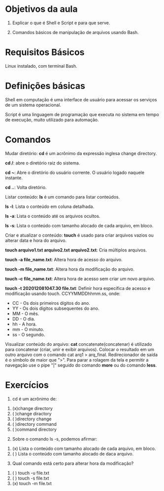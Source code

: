 # Objetivos da aula

1. Explicar o que é Shell e Script e para que serve.

2. Comandos básicos de manipulação de arquivos usando Bash.

# Requisitos Básicos

Linux instalado, com terminal Bash.

# Definições básicas

Shell em computação é uma interface de usuário para acessar os serviços de um sistema operacional.

Script é uma linguagem de programação que executa no sistema em tempo de execução, muito utilizado para automação.

# Comandos

Mudar diretório: <b>cd</b> é um acrônimo da expressão inglesa change directory.

<b>cd /</b>: abre o diretório raiz do sistema.

<b>cd ~</b>: Abre o diretório do usuário corrente. O usuário logado naquele instante.

<b>cd ..</b>: Volta diretório.

Listar conteúdo: <b>ls</b> é um comando para listar conteúdos.

<b>ls -l</b>: Lista o conteúdo em coluna detalhada.

<b>ls -a</b>: Lista o conteúdo até os arquivos ocultos.

<b>ls -s</b>: Lista o conteúdo com tamanho alocado de cada arquivo, em bloco.

Criar e atualizar o conteúdo: <b>touch</b> é usado para criar arquivos vazios ou alterar data e hora do arquivo.

<b>touch arquivo1.txt arquivo2.txt arquivo2.txt</b>: Cria múltiplos arquivos. 

<b>touch -a file_name.txt</b>: Altera hora de acesso do arquivo. 

<b>touch -m file_name.txt</b>: Altera hora da modificação do arquivo. 

<b>touch -c file_name.txt</b>: Altera hora de acesso sem criar um novo arquivo. 

<b>touch -t 202012081047.30 file.txt</b>: Definir hora específica de acesso e modificação usando touch. CCYYMMDDhhmm.ss, onde:
<ul>
<li>CC - Os dois primeiros dígitos do ano.</li>
<li>YY - Os dois dígitos subsequentes do ano.</li>
<li>MM - O mês.</li>
<li>DD - O dia.</li>
<li>hh - A hora.</li>
<li>mm - O minuto.</li>
<li>ss - O segundo.</li>
</ul>

Visualizar conteúdo do arquivo: <b>cat</b> concatenate(concatenar) é utilizado para concatenar (criar, unir e exibir arquivos). Colocar o resultado em um outro arquivo com o comando cat arq1 > arq_final. Redirecionador de saída é o símbolo de maior que ">". Para parar a rolagem da tela e permitir a navegação use o pipe "|" seguido do comando <b>more</b> ou do comando <b>less</b>.

# Exercícios

1) cd é um acrônimo de:
<ol>
<li>(x)change directory</li>
<li>( )change diractory</li>
<li>( )directory change</li>
<li>( )directory command</li>
<li>( )command directory</li>
</ol>

2) Sobre o comando ls -s, podemos afirmar:
<ol>
<li>(x) Lista o conteúdo com tamanho alocado de cada arquivo, em bloco.</li>
<li>( ) Lista o conteúdo com tamanho alocado de daca arquivo.</li>
</ol>

3) Qual comando está certo para alterar hora da modificação?
<ol>
<li>( ) touch -u file.txt</li>
<li>( ) touch -s file.txt</li>
<li>(x) touch -m file.txt</li>
</ol>